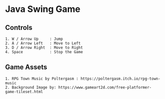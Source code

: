 # Java Swing Game

## Controls

```
1. W / Arrow Up     : Jump
2. A / Arrow Left   : Move to Left
3. D / Arrow Right  : Move to Right
4. Space            : Stop the Game
```

## Game Assets

```
1. RPG Town Music by Poltergasm : https://poltergasm.itch.io/rpg-town-music
2. Background Image by: https://www.gameart2d.com/free-platformer-game-tileset.html
```
